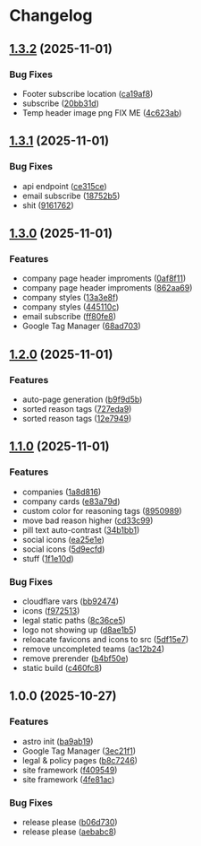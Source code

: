 # Changelog

## [1.3.2](https://github.com/BigBeautifulBoycott/site/compare/v1.3.1...v1.3.2) (2025-11-01)


### Bug Fixes

* Footer subscribe location ([ca19af8](https://github.com/BigBeautifulBoycott/site/commit/ca19af8a61fce923e9053e0e7488c5fb6cabdea1))
* subscribe ([20bb31d](https://github.com/BigBeautifulBoycott/site/commit/20bb31dc863293012e5ee4f16d02552ec62a87ae))
* Temp header image png FIX ME ([4c623ab](https://github.com/BigBeautifulBoycott/site/commit/4c623abc9a0fa14150cab4611b38f9a04a9ee7dc))

## [1.3.1](https://github.com/BigBeautifulBoycott/site/compare/v1.3.0...v1.3.1) (2025-11-01)


### Bug Fixes

* api endpoint ([ce315ce](https://github.com/BigBeautifulBoycott/site/commit/ce315ceb80422e50330969a9823bd4782102506b))
* email subscribe ([18752b5](https://github.com/BigBeautifulBoycott/site/commit/18752b5eff4213b2538e502413cd0290060d16c4))
* shit ([9161762](https://github.com/BigBeautifulBoycott/site/commit/9161762941980d23cb8fd1ae8c60e9667f77ecf7))

## [1.3.0](https://github.com/BigBeautifulBoycott/site/compare/v1.2.0...v1.3.0) (2025-11-01)


### Features

* company page header improments ([0af8f11](https://github.com/BigBeautifulBoycott/site/commit/0af8f11f2d816ba0bfaac52ef448630c8758e4e0))
* company page header improments ([862aa69](https://github.com/BigBeautifulBoycott/site/commit/862aa69bbef0d91a75e2903dbb806e0adc28b5df))
* company styles ([13a3e8f](https://github.com/BigBeautifulBoycott/site/commit/13a3e8f50660312332ed7667836696de04ec245d))
* company styles ([445110c](https://github.com/BigBeautifulBoycott/site/commit/445110ce498e8c67c4ff99e7814b7517b5907f67))
* email subscribe ([ff80fe8](https://github.com/BigBeautifulBoycott/site/commit/ff80fe8dce44a12397855901e79251f975e8842e))
* Google Tag Manager ([68ad703](https://github.com/BigBeautifulBoycott/site/commit/68ad70349a69c67fa82c46424cc3efbae765d415))

## [1.2.0](https://github.com/BigBeautifulBoycott/site/compare/v1.1.0...v1.2.0) (2025-11-01)


### Features

* auto-page generation ([b9f9d5b](https://github.com/BigBeautifulBoycott/site/commit/b9f9d5b5c847440993c8f6291c5e82a23ea553ad))
* sorted reason tags ([727eda9](https://github.com/BigBeautifulBoycott/site/commit/727eda9b8e2e96c799c98a8cd3c1e76943d442a4))
* sorted reason tags ([12e7949](https://github.com/BigBeautifulBoycott/site/commit/12e794939c84f9e88232669ff2f2ffd5483d76f1))

## [1.1.0](https://github.com/BigBeautifulBoycott/site/compare/v1.0.0...v1.1.0) (2025-11-01)


### Features

* companies ([1a8d816](https://github.com/BigBeautifulBoycott/site/commit/1a8d81614be15014e8046236a4b06a651e271164))
* company cards ([e83a79d](https://github.com/BigBeautifulBoycott/site/commit/e83a79d29b7c34cb62822e0197981515e4828195))
* custom color for reasoning tags ([8950989](https://github.com/BigBeautifulBoycott/site/commit/89509890c8b14c2bd64a3ad6d002df21f67b0098))
* move bad reason higher ([cd33c99](https://github.com/BigBeautifulBoycott/site/commit/cd33c998efe1676c76a512ac93a086ccbfcfc8f3))
* pill text auto-contrast ([34b1bb1](https://github.com/BigBeautifulBoycott/site/commit/34b1bb181129f46e3a4d7b767c78157d7c144e4a))
* social icons ([ea25e1e](https://github.com/BigBeautifulBoycott/site/commit/ea25e1e1d66a210d20f1750cd16f976e150bb025))
* social icons ([5d9ecfd](https://github.com/BigBeautifulBoycott/site/commit/5d9ecfde0d627cde056ff5e0841f0b61a21b6d5a))
* stuff ([1f1e10d](https://github.com/BigBeautifulBoycott/site/commit/1f1e10d52317cf047a7fa371db70fd24e932e7f3))


### Bug Fixes

* cloudflare vars ([bb92474](https://github.com/BigBeautifulBoycott/site/commit/bb92474bff386567d2ef4d5f570bdd5089e85e30))
* icons ([f972513](https://github.com/BigBeautifulBoycott/site/commit/f97251358a5486bcca85dade66400a2925c194d7))
* legal static paths ([8c36ce5](https://github.com/BigBeautifulBoycott/site/commit/8c36ce59c06d1d5d9164e13517bd6679a5f23bcb))
* logo not showing up ([d8ae1b5](https://github.com/BigBeautifulBoycott/site/commit/d8ae1b5a2378efcb9491c9ea8e89e5052bee3f93))
* reloacate favicons and icons to src ([5df15e7](https://github.com/BigBeautifulBoycott/site/commit/5df15e79b4ff6bb5c6e61435b9871646d1c46ea3))
* remove  uncompleted teams ([ac12b24](https://github.com/BigBeautifulBoycott/site/commit/ac12b24981fce409548d8d8930751e2df99e43db))
* remove prerender ([b4bf50e](https://github.com/BigBeautifulBoycott/site/commit/b4bf50e67d5f007bcad434dcea20ebc1502a54d4))
* static build ([c460fc8](https://github.com/BigBeautifulBoycott/site/commit/c460fc87acb83c394dae71b79011c9cb6869ee4a))

## 1.0.0 (2025-10-27)


### Features

* astro init ([ba9ab19](https://github.com/BigBeautifulBoycott/site/commit/ba9ab19892ba2a0952919f49532df31564785fde))
* Google Tag Manager ([3ec21f1](https://github.com/BigBeautifulBoycott/site/commit/3ec21f1455867e412666f9dc18ad55cad93d4d22))
* legal & policy pages ([b8c7246](https://github.com/BigBeautifulBoycott/site/commit/b8c7246e2e47fcb92df3115da6e9411e2a5e29ce))
* site framework ([f409549](https://github.com/BigBeautifulBoycott/site/commit/f4095497ed5a21fccadd336fc703d5020480209d))
* site framework ([4fe81ac](https://github.com/BigBeautifulBoycott/site/commit/4fe81ac88ae87f531855e1af919a1d0e5d5e1c7b))


### Bug Fixes

* release please ([b06d730](https://github.com/BigBeautifulBoycott/site/commit/b06d730d5d60baf4295e132515a335932c140e60))
* release please ([aebabc8](https://github.com/BigBeautifulBoycott/site/commit/aebabc8a7ee75616f690b1ea8aa89f37aeb98ac6))
